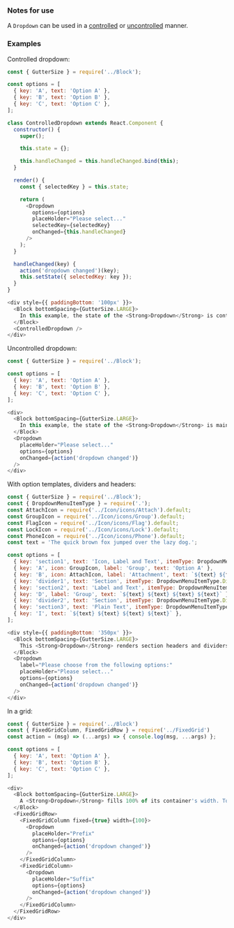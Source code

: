 ### Notes for use

A `Dropdown` can be used in a <a href="https://facebook.github.io/react/docs/forms.html#controlled-components" target="_blank">controlled</a> or <a href="https://facebook.github.io/react/docs/uncontrolled-components.html" target="_blank">uncontrolled</a> manner.

### Examples

Controlled dropdown:

```js { "props": { "data-description": "controlled", "data-action-states": "[{\"action\":\"hover\",\"selector\":\".y-dropdown .ms-Dropdown\"},{\"action\":\"click\",\"selector\":\".y-dropdown .ms-Dropdown\"},{\"action\":\"keyPress\",\"key\":\"ArrowDown\"},{\"action\":\"keyPress\",\"key\":\"Enter\"}]"} }
const { GutterSize } = require('../Block');

const options = [
  { key: 'A', text: 'Option A' },
  { key: 'B', text: 'Option B' },
  { key: 'C', text: 'Option C' },
];

class ControlledDropdown extends React.Component {
  constructor() {
    super();

    this.state = {};

    this.handleChanged = this.handleChanged.bind(this);
  }

  render() {
    const { selectedKey } = this.state;

    return (
      <Dropdown
        options={options}
        placeHolder="Please select..."
        selectedKey={selectedKey}
        onChanged={this.handleChanged}
      />
    );
  }

  handleChanged(key) {
    action('dropdown changed')(key);
    this.setState({ selectedKey: key });
  }
}

<div style={{ paddingBottom: '100px' }}>
  <Block bottomSpacing={GutterSize.LARGE}>
    In this example, the state of the <Strong>Dropdown</Strong> is controlled by the parent component using the <Strong>selectedKey</Strong> and <Strong>onChanged</Strong> props.
  </Block>
  <ControlledDropdown />
</div>
```

Uncontrolled dropdown:

```js { "props": { "data-description": "uncontrolled" }, "data-action-states": "[]" }
const { GutterSize } = require('../Block');

const options = [
  { key: 'A', text: 'Option A' },
  { key: 'B', text: 'Option B' },
  { key: 'C', text: 'Option C' },
];

<div>
  <Block bottomSpacing={GutterSize.LARGE}>
    In this example, the state of the <Strong>Dropdown</Strong> is maintained within the component, rather than being set using <Strong>selectedKey</Strong>. This might be used when a parent component is listening to the <Strong>onChanged</Strong> event and doesn't need to manage the dropdown's visual state, but this is generally not recommended.
  </Block>
  <Dropdown
    placeHolder="Please select..."
    options={options}
    onChanged={action('dropdown changed')}
  />
</div>
```


With option templates, dividers and headers:

```js { "props": { "data-description": "with templates dividers headers", "data-action-states": "[{\"action\":\"hover\",\"selector\":\".y-dropdown .ms-Dropdown\"},{\"action\":\"click\",\"selector\":\".y-dropdown .ms-Dropdown\"},{\"action\":\"keyPress\",\"key\":\"ArrowDown\"},{\"action\":\"keyPress\",\"key\":\"Enter\"}]"} }
const { GutterSize } = require('../Block');
const { DropdownMenuItemType } = require('.');
const AttachIcon = require('../Icon/icons/Attach').default;
const GroupIcon = require('../Icon/icons/Group').default;
const FlagIcon = require('../Icon/icons/Flag').default;
const LockIcon = require('../Icon/icons/Lock').default;
const PhoneIcon = require('../Icon/icons/Phone').default;
const text = 'The quick brown fox jumped over the lazy dog.';

const options = [
  { key: 'section1', text: 'Icon, Label and Text', itemType: DropdownMenuItemType.Header},
  { key: 'A', icon: GroupIcon, label: 'Group', text: 'Option A' },
  { key: 'B', icon: AttachIcon, label: 'Attachment', text: `${text} ${text} ${text} ${text}` },
  { key: 'divider1', text: 'Section', itemType: DropdownMenuItemType.Divider},
  { key: 'section2', text: 'Label and Text', itemType: DropdownMenuItemType.Header},
  { key: 'D', label: 'Group', text: `${text} ${text} ${text} ${text}` },
  { key: 'divider2', text: 'Section', itemType: DropdownMenuItemType.Divider},
  { key: 'section3', text: 'Plain Text', itemType: DropdownMenuItemType.Header},
  { key: 'I', text: `${text} ${text} ${text} ${text}` },
];

<div style={{ paddingBottom: '350px' }}>
  <Block bottomSpacing={GutterSize.LARGE}>
    This <Strong>Dropdown</Strong> renders section headers and dividers, and uses icons and labels in options.
  </Block>
  <Dropdown
    label="Please choose from the following options:"
    placeHolder="Please select..."
    options={options}
    onChanged={action('dropdown changed')}
  />
</div>
```

In a grid:

```js { "props": { "data-description": "in grid" } }
const { GutterSize } = require('../Block')
const { FixedGridColumn, FixedGridRow } = require('../FixedGrid')
const action = (msg) => (...args) => { console.log(msg, ...args) };

const options = [
  { key: 'A', text: 'Option A' },
  { key: 'B', text: 'Option B' },
  { key: 'C', text: 'Option C' },
];

<div>
  <Block bottomSpacing={GutterSize.LARGE}>
    A <Strong>Dropdown</Strong> fills 100% of its container's width. To manage its width, nest it within a layout component.
  </Block>
  <FixedGridRow>
    <FixedGridColumn fixed={true} width={100}>
      <Dropdown
        placeHolder="Prefix"
        options={options}
        onChanged={action('dropdown changed')}
      />
    </FixedGridColumn>
    <FixedGridColumn>
      <Dropdown
        placeHolder="Suffix"
        options={options}
        onChanged={action('dropdown changed')}
      />
    </FixedGridColumn>
  </FixedGridRow>
</div>
```
